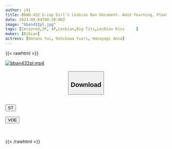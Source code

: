 ```yaml
---
author: j91
title: BBAN-432 G-cup Girl's Lesbian Ban Document. Amid Yearning, Pleasure, Tension, And A Little Bit Of Anxiety, This Girl With Beautiful G-cup Breasts Is Surrounded By Lesbian Masters And Cums.
date: 2023-08-04T00:30:00Z
image: "bban432pl.jpg"
tags: [Censored,3P, 4P,Lesbian,Big Tits,Lesbian Kiss	 ]
maker: [Bibian]
actress: [Hatano Yui, Oshikawa Yuuri, Hanayagi Anna]
---
```



{{< rawhtml >}}

<div class="video" data-videoid="aVZqzv1pMDIz1e">
    <a href="javascript:;">
        <img src="https://my.j91.asia/posts/bban432pl/bban432pl.jpg" width="WIDTH" height="HEIGHT" alt="bban432pl.mp4" loading="lazy">
    </a>
</div>

<script type="text/javascript" src="https://j91.asia/asset/on-demand-st.js"></script>

<br>
  <link rel="stylesheet" href="https://j91.asia/asset/bs5.css">
  
  <center>
  <button class="btn btn-primary" type="button" data-bs-toggle="collapse" data-bs-target=".multi-collapse" aria-expanded="false" aria-controls="multiCollapseExample1 multiCollapseExample2"><h2>Download</h2></button></center>
</p>
<div class="row">
  <div class="col">
    <div class="collapse multi-collapse" id="multiCollapseExample1">
      <div class="card card-body">
	      	      <br>
<div class="buttons">  
<a href="https://streamtape.to/v/aVZqzv1pMDIz1e"><button class="btn-hover color-3"><i class="fa fa-download"></i> ST</button></a></div>
    </div>
  </div>
</div>
  <div class="col">
    <div class="collapse multi-collapse" id="multiCollapseExample2">
      <div class="card card-body">
	      <br>
<div class="buttons">
    <a href="https://voe.sx/qt8cp6a83rlm"><button class="btn-hover color-9"><i class="fa fa-download"></i> VOE</button></a></div>
<br><br>
      </div>
    </div>
  </div>
</div>

{{< /rawhtml >}}